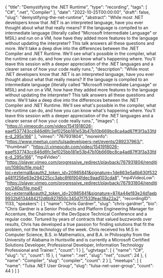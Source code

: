 {
  "title": "Demystifying the .NET Runtime",
  "type": "recording",
  "tags": [
    "C#",
    ".net",
    "Compiler"
  ],
  "date": "2022-10-25T00:00:00",
  "draft": false,
  "slug": "demystifying-the-net-runtime",
  "abstract": "While most .NET developers know that .NET is an interpreted language, have you ever thought about what that really means? If the language is compiled to an intermediate language (literally called \"Microsoft Intermediate Language\" or MSIL) and run on a VM, how have they added more features to the language without updating the interpreter? This talk answers all these questions and more. We'll take a deep dive into the differences between the .NET Compiler and .NET Runtime. We'll see what's possible in the compiler, what the runtime can do, and how you can know what's happening where. You'll leave this session with a deeper appreciation of the .NET languages and a clearer sense of how your code really runs.",
  "description": "While most .NET developers know that .NET is an interpreted language, have you ever thought about what that really means? If the language is compiled to an intermediate language (literally called \"Microsoft Intermediate Language\" or MSIL) and run on a VM, how have they added more features to the language without updating the interpreter? This talk answers all these questions and more. We'll take a deep dive into the differences between the .NET Compiler and .NET Runtime. We'll see what's possible in the compiler, what the runtime can do, and how you can know what's happening where. You'll leave this session with a deeper appreciation of the .NET languages and a clearer sense of how your code really runs.",
  "images": [
    "https://i.vimeocdn.com/video/1541918026-eaef537743cc846d6fc3ef025bb181e53b47b10b669bc8ca4ad87ff3f3a33fde-d_295x166"
  ],
  "vimeo": "767931804",
  "moreinfo": "https://www.meetup.com/tulsadevelopers-net/events/289237963/",
  "thumbnail": "https://i.vimeocdn.com/video/1541918026-eaef537743cc846d6fc3ef025bb181e53b47b10b669bc8ca4ad87ff3f3a33fde-d_295x166",
  "mp4Video": "https://player.vimeo.com/progressive_redirect/playback/767931804/rendition/1080p/file.mp4?loc=external&oauth2_token_id=20985841&signature=1de863e5a6b630f532a481f256e63e294225cc3abc8f6f904fdec9aad103cda8",
  "mp4VideoLow": "https://player.vimeo.com/progressive_redirect/playback/767931804/rendition/240p/file.mp4?loc=external&oauth2_token_id=20985841&signature=874a44ef83e24d1aeb9932b6134484212d6b927850c345d7f7533feac18a22a2",
  "recordingID": 1133,
  "speakers": [
    {
      "name": "Chris Gardner",
      "slug": "chris-gardner",
      "bio": "Chris Gardner is a Senior Products and Platform Engineering Manager for Accenture, the Chairman of the DevSpace Technical Conference and a regular coder. Tortured by years of contracts that valued buzzwords over results, Chris has developed a true passion for finding solutions that fit the problem, not the technology of the week. Chris received his M.S in Computer Science, B.S. in Mathematics, and B.A. in Philosophy from the University of Alabama in Huntsville and is currently a Microsoft Certified Solutions Developer, Professional Developer, Information Technology Professional and Trainer.",
      "count": 1
    }
  ],
  "ugtvtags": [
    {
      "name": "C#",
      "slug": "c",
      "count": 15
    },
    {
      "name": ".net",
      "slug": "net",
      "count": 24
    },
    {
      "name": "Compiler",
      "slug": "compiler",
      "count": 2
    }
  ],
  "meetups": [
    {
      "name": "Tulsa .NET User Group",
      "slug": "tulsa-net-user-group",
      "count": 44
    }
  ]
}